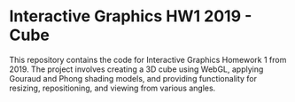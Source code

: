# Interactive Graphics HW1 2019 - Cube

This repository contains the code for Interactive Graphics Homework 1 from 2019. The project involves creating a 3D cube using WebGL, applying Gouraud and Phong shading models, and providing functionality for resizing, repositioning, and viewing from various angles.
